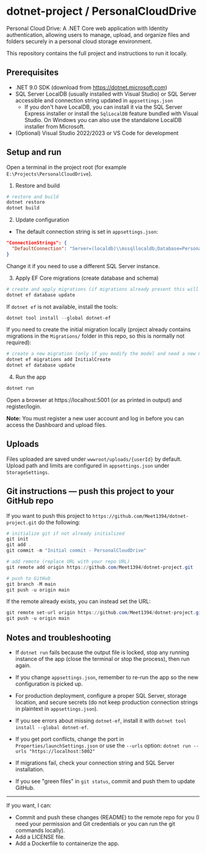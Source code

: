 # dotnet-project / PersonalCloudDrive

Personal Cloud Drive: A .NET Core web application with Identity authentication, allowing users to manage, upload, and organize files and folders securely in a personal cloud storage environment.

This repository contains the full project and instructions to run it locally.

## Prerequisites

- .NET 9.0 SDK (download from https://dotnet.microsoft.com)
- SQL Server LocalDB (usually installed with Visual Studio) or SQL Server accessible and connection string updated in `appsettings.json`
  - If you don't have LocalDB, you can install it via the SQL Server Express installer or install the `SqlLocalDB` feature bundled with Visual Studio. On Windows you can also use the standalone LocalDB installer from Microsoft.
- (Optional) Visual Studio 2022/2023 or VS Code for development

## Setup and run

Open a terminal in the project root (for example `E:\Projects\PersonalCloudDrive`).

1. Restore and build

```powershell
# restore and build
dotnet restore
dotnet build
```

2. Update configuration

- The default connection string is set in `appsettings.json`:

```json
"ConnectionStrings": {
  "DefaultConnection": "Server=(localdb)\\mssqllocaldb;Database=PersonalCloudDrive;Trusted_Connection=True;MultipleActiveResultSets=true"
}
```

Change it if you need to use a different SQL Server instance.

3. Apply EF Core migrations (create database and schema)

```powershell
# create and apply migrations (if migrations already present this will ensure database is up to date)
dotnet ef database update
```

If `dotnet ef` is not available, install the tools:

```powershell
dotnet tool install --global dotnet-ef
```

If you need to create the initial migration locally (project already contains migrations in the `Migrations/` folder in this repo, so this is normally not required):

```powershell
# create a new migration (only if you modify the model and need a new migration)
dotnet ef migrations add InitialCreate
dotnet ef database update
```

4. Run the app

```powershell
dotnet run
```

Open a browser at https://localhost:5001 (or as printed in output) and register/login.

**Note:** You must register a new user account and log in before you can access the Dashboard and upload files.

## Uploads

Files uploaded are saved under `wwwroot/uploads/{userId}` by default. Upload path and limits are configured in `appsettings.json` under `StorageSettings`.

## Git instructions — push this project to your GitHub repo

If you want to push this project to `https://github.com/Meet1394/dotnet-project.git` do the following:

```powershell
# initialize git if not already initialized
git init
git add .
git commit -m "Initial commit - PersonalCloudDrive"

# add remote (replace URL with your repo URL)
git remote add origin https://github.com/Meet1394/dotnet-project.git

# push to GitHub
git branch -M main
git push -u origin main
```

If the remote already exists, you can instead set the URL:

```powershell
git remote set-url origin https://github.com/Meet1394/dotnet-project.git
git push -u origin main
```

## Notes and troubleshooting

- If `dotnet run` fails because the output file is locked, stop any running instance of the app (close the terminal or stop the process), then run again.
- If you change `appsettings.json`, remember to re-run the app so the new configuration is picked up.
- For production deployment, configure a proper SQL Server, storage location, and secure secrets (do not keep production connection strings in plaintext in `appsettings.json`).

- If you see errors about missing `dotnet-ef`, install it with `dotnet tool install --global dotnet-ef`.
- If you get port conflicts, change the port in `Properties/launchSettings.json` or use the `--urls` option: `dotnet run --urls "https://localhost:5002"`
- If migrations fail, check your connection string and SQL Server installation.
- If you see "green files" in `git status`, commit and push them to update GitHub.

---

If you want, I can:
- Commit and push these changes (README) to the remote repo for you (I need your permission and Git credentials or you can run the git commands locally).
- Add a LICENSE file.
- Add a Dockerfile to containerize the app.

